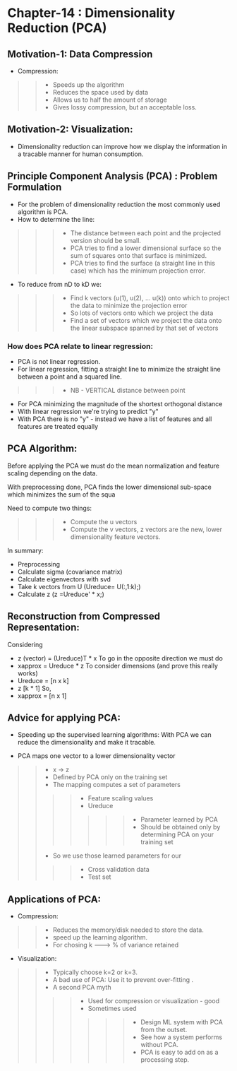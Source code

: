 # Chapter-14 : Dimensionality Reduction (PCA)

## Motivation-1: Data Compression
+ Compression: 
>> + Speeds up the algorithm
>> + Reduces the space used by data
>> + Allows us to half the amount of storage
>> + Gives lossy compression, but an acceptable loss.


## Motivation-2: Visualization:
+ Dimensionality reduction can improve how we display the information in a tracable manner for human consumption.


## Principle Component Analysis (PCA) : Problem Formulation
+ For the problem of dimensionality reduction the most commonly used algorithm is PCA.
+ How to determine the line: 
>>> + The distance between each point and the projected version should be small.
>>> + PCA tries to find a lower dimensional surface so the sum of squares onto that surface is minimized.
>>> + PCA tries to find the surface (a straight line in this case) which has the minimum projection error.

+ To reduce from nD to kD we:
>>> + Find k vectors (u(1), u(2), ... u(k)) onto which to project the data to minimize the projection error
>>> + So lots of vectors onto which we project the data
>>> + Find a set of vectors which we project the data onto the linear subspace spanned by that set of vectors

### How does PCA relate to linear regression:
+ PCA is not linear regression.
+ For linear regression, fitting a straight line to minimize the straight line between a point and a squared line.
>>> + NB - VERTICAL distance between point
+ For PCA minimizing the magnitude of the shortest orthogonal distance
+ With linear regression we're trying to predict "y"
+ With PCA there is no "y" - instead we have a list of features and all features are treated equally


## PCA Algorithm: 
Before applying the PCA we must do the mean normalization and feature scaling depending on the data.

With preprocessing done, PCA finds the lower dimensional sub-space which minimizes the sum of the squa

Need to compute two things:
>>> + Compute the u vectors
>>> + Compute the v vectors, z vectors are the new, lower dimensionality feature vectors.

In summary:
+ Preprocessing
+ Calculate sigma (covariance matrix)
+ Calculate eigenvectors with svd
+ Take k vectors from U (Ureduce= U(:,1:k);)
+ Calculate z (z =Ureduce' * x;)


## Reconstruction from Compressed Representation:
Considering 
+ z (vector) = (Ureduce)T * x
To go in the opposite direction we must do
+ xapprox = Ureduce * z
To consider dimensions (and prove this really works)
+ Ureduce = [n x k]
+ z [k * 1]
So,
+ xapprox = [n x 1]


## Advice for applying PCA:
+ Speeding up the supervised learning algorithms: With PCA we can reduce the dimensionality and make it tracable.

+ PCA maps one vector to a lower dimensionality vector
>> + x -> z
>> + Defined by PCA only on the training set
>> + The mapping computes a set of parameters
>>>> + Feature scaling values
>>>> + Ureduce
>>>>>>> + Parameter learned by PCA
>>>>>>> + Should be obtained only by determining PCA on your training set
>> + So we use those learned parameters for our
>>>> + Cross validation data
>>>> + Test set


## Applications of PCA:
+ Compression:
>> + Reduces the memory/disk needed to store the data.
>> + speed up the learning algorithm.
>> + For chosing k ---> % of variance retained

+ Visualization:
>> + Typically choose k=2 or k=3.
>> + A bad use of PCA: Use it to prevent over-fitting .
>> + A second PCA myth
>>>> + Used for compression or visualization - good
>>>> + Sometimes used
>>>>>>> + Design ML system with PCA from the outset.
>>>>>>> + See how a system performs without PCA.
>>>>>>> + PCA is easy to add on as a processing step.
